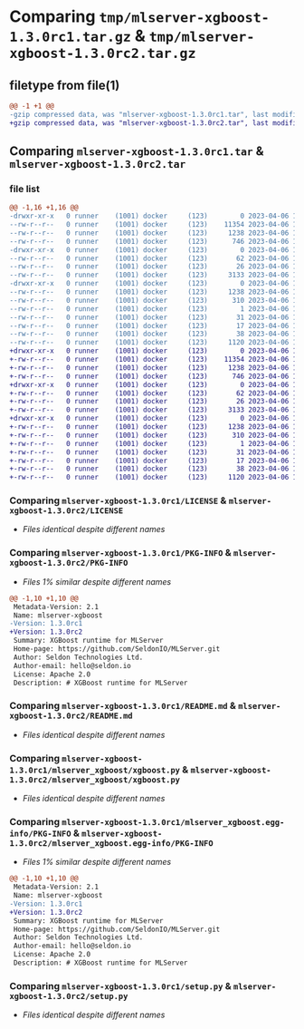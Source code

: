 # Comparing `tmp/mlserver-xgboost-1.3.0rc1.tar.gz` & `tmp/mlserver-xgboost-1.3.0rc2.tar.gz`

## filetype from file(1)

```diff
@@ -1 +1 @@
-gzip compressed data, was "mlserver-xgboost-1.3.0rc1.tar", last modified: Thu Apr  6 13:37:46 2023, max compression
+gzip compressed data, was "mlserver-xgboost-1.3.0rc2.tar", last modified: Thu Apr  6 15:39:26 2023, max compression
```

## Comparing `mlserver-xgboost-1.3.0rc1.tar` & `mlserver-xgboost-1.3.0rc2.tar`

### file list

```diff
@@ -1,16 +1,16 @@
-drwxr-xr-x   0 runner    (1001) docker     (123)        0 2023-04-06 13:37:46.129348 mlserver-xgboost-1.3.0rc1/
--rw-r--r--   0 runner    (1001) docker     (123)    11354 2023-04-06 13:37:12.000000 mlserver-xgboost-1.3.0rc1/LICENSE
--rw-r--r--   0 runner    (1001) docker     (123)     1238 2023-04-06 13:37:46.129348 mlserver-xgboost-1.3.0rc1/PKG-INFO
--rw-r--r--   0 runner    (1001) docker     (123)      746 2023-04-06 13:37:12.000000 mlserver-xgboost-1.3.0rc1/README.md
-drwxr-xr-x   0 runner    (1001) docker     (123)        0 2023-04-06 13:37:46.129348 mlserver-xgboost-1.3.0rc1/mlserver_xgboost/
--rw-r--r--   0 runner    (1001) docker     (123)       62 2023-04-06 13:37:12.000000 mlserver-xgboost-1.3.0rc1/mlserver_xgboost/__init__.py
--rw-r--r--   0 runner    (1001) docker     (123)       26 2023-04-06 13:37:12.000000 mlserver-xgboost-1.3.0rc1/mlserver_xgboost/version.py
--rw-r--r--   0 runner    (1001) docker     (123)     3133 2023-04-06 13:37:12.000000 mlserver-xgboost-1.3.0rc1/mlserver_xgboost/xgboost.py
-drwxr-xr-x   0 runner    (1001) docker     (123)        0 2023-04-06 13:37:46.129348 mlserver-xgboost-1.3.0rc1/mlserver_xgboost.egg-info/
--rw-r--r--   0 runner    (1001) docker     (123)     1238 2023-04-06 13:37:46.000000 mlserver-xgboost-1.3.0rc1/mlserver_xgboost.egg-info/PKG-INFO
--rw-r--r--   0 runner    (1001) docker     (123)      310 2023-04-06 13:37:46.000000 mlserver-xgboost-1.3.0rc1/mlserver_xgboost.egg-info/SOURCES.txt
--rw-r--r--   0 runner    (1001) docker     (123)        1 2023-04-06 13:37:46.000000 mlserver-xgboost-1.3.0rc1/mlserver_xgboost.egg-info/dependency_links.txt
--rw-r--r--   0 runner    (1001) docker     (123)       31 2023-04-06 13:37:46.000000 mlserver-xgboost-1.3.0rc1/mlserver_xgboost.egg-info/requires.txt
--rw-r--r--   0 runner    (1001) docker     (123)       17 2023-04-06 13:37:46.000000 mlserver-xgboost-1.3.0rc1/mlserver_xgboost.egg-info/top_level.txt
--rw-r--r--   0 runner    (1001) docker     (123)       38 2023-04-06 13:37:46.129348 mlserver-xgboost-1.3.0rc1/setup.cfg
--rw-r--r--   0 runner    (1001) docker     (123)     1120 2023-04-06 13:37:12.000000 mlserver-xgboost-1.3.0rc1/setup.py
+drwxr-xr-x   0 runner    (1001) docker     (123)        0 2023-04-06 15:39:26.985508 mlserver-xgboost-1.3.0rc2/
+-rw-r--r--   0 runner    (1001) docker     (123)    11354 2023-04-06 15:38:54.000000 mlserver-xgboost-1.3.0rc2/LICENSE
+-rw-r--r--   0 runner    (1001) docker     (123)     1238 2023-04-06 15:39:26.985508 mlserver-xgboost-1.3.0rc2/PKG-INFO
+-rw-r--r--   0 runner    (1001) docker     (123)      746 2023-04-06 15:38:54.000000 mlserver-xgboost-1.3.0rc2/README.md
+drwxr-xr-x   0 runner    (1001) docker     (123)        0 2023-04-06 15:39:26.985508 mlserver-xgboost-1.3.0rc2/mlserver_xgboost/
+-rw-r--r--   0 runner    (1001) docker     (123)       62 2023-04-06 15:38:54.000000 mlserver-xgboost-1.3.0rc2/mlserver_xgboost/__init__.py
+-rw-r--r--   0 runner    (1001) docker     (123)       26 2023-04-06 15:38:54.000000 mlserver-xgboost-1.3.0rc2/mlserver_xgboost/version.py
+-rw-r--r--   0 runner    (1001) docker     (123)     3133 2023-04-06 15:38:54.000000 mlserver-xgboost-1.3.0rc2/mlserver_xgboost/xgboost.py
+drwxr-xr-x   0 runner    (1001) docker     (123)        0 2023-04-06 15:39:26.985508 mlserver-xgboost-1.3.0rc2/mlserver_xgboost.egg-info/
+-rw-r--r--   0 runner    (1001) docker     (123)     1238 2023-04-06 15:39:26.000000 mlserver-xgboost-1.3.0rc2/mlserver_xgboost.egg-info/PKG-INFO
+-rw-r--r--   0 runner    (1001) docker     (123)      310 2023-04-06 15:39:26.000000 mlserver-xgboost-1.3.0rc2/mlserver_xgboost.egg-info/SOURCES.txt
+-rw-r--r--   0 runner    (1001) docker     (123)        1 2023-04-06 15:39:26.000000 mlserver-xgboost-1.3.0rc2/mlserver_xgboost.egg-info/dependency_links.txt
+-rw-r--r--   0 runner    (1001) docker     (123)       31 2023-04-06 15:39:26.000000 mlserver-xgboost-1.3.0rc2/mlserver_xgboost.egg-info/requires.txt
+-rw-r--r--   0 runner    (1001) docker     (123)       17 2023-04-06 15:39:26.000000 mlserver-xgboost-1.3.0rc2/mlserver_xgboost.egg-info/top_level.txt
+-rw-r--r--   0 runner    (1001) docker     (123)       38 2023-04-06 15:39:26.985508 mlserver-xgboost-1.3.0rc2/setup.cfg
+-rw-r--r--   0 runner    (1001) docker     (123)     1120 2023-04-06 15:38:54.000000 mlserver-xgboost-1.3.0rc2/setup.py
```

### Comparing `mlserver-xgboost-1.3.0rc1/LICENSE` & `mlserver-xgboost-1.3.0rc2/LICENSE`

 * *Files identical despite different names*

### Comparing `mlserver-xgboost-1.3.0rc1/PKG-INFO` & `mlserver-xgboost-1.3.0rc2/PKG-INFO`

 * *Files 1% similar despite different names*

```diff
@@ -1,10 +1,10 @@
 Metadata-Version: 2.1
 Name: mlserver-xgboost
-Version: 1.3.0rc1
+Version: 1.3.0rc2
 Summary: XGBoost runtime for MLServer
 Home-page: https://github.com/SeldonIO/MLServer.git
 Author: Seldon Technologies Ltd.
 Author-email: hello@seldon.io
 License: Apache 2.0
 Description: # XGBoost runtime for MLServer
```

### Comparing `mlserver-xgboost-1.3.0rc1/README.md` & `mlserver-xgboost-1.3.0rc2/README.md`

 * *Files identical despite different names*

### Comparing `mlserver-xgboost-1.3.0rc1/mlserver_xgboost/xgboost.py` & `mlserver-xgboost-1.3.0rc2/mlserver_xgboost/xgboost.py`

 * *Files identical despite different names*

### Comparing `mlserver-xgboost-1.3.0rc1/mlserver_xgboost.egg-info/PKG-INFO` & `mlserver-xgboost-1.3.0rc2/mlserver_xgboost.egg-info/PKG-INFO`

 * *Files 1% similar despite different names*

```diff
@@ -1,10 +1,10 @@
 Metadata-Version: 2.1
 Name: mlserver-xgboost
-Version: 1.3.0rc1
+Version: 1.3.0rc2
 Summary: XGBoost runtime for MLServer
 Home-page: https://github.com/SeldonIO/MLServer.git
 Author: Seldon Technologies Ltd.
 Author-email: hello@seldon.io
 License: Apache 2.0
 Description: # XGBoost runtime for MLServer
```

### Comparing `mlserver-xgboost-1.3.0rc1/setup.py` & `mlserver-xgboost-1.3.0rc2/setup.py`

 * *Files identical despite different names*

